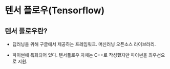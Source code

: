# 텐서 플로우(Tensorflow)

## 텐서 플로우란?
- 딥러닝을 위해 구글에서 제공하는 프레임워크. 머신러닝 오픈소스 라이브러리.

- 파이썬에 특화되어 있다.
텐서플로우 자체는 C++로 작성했지만 파이썬을 최우선으로 지원.


